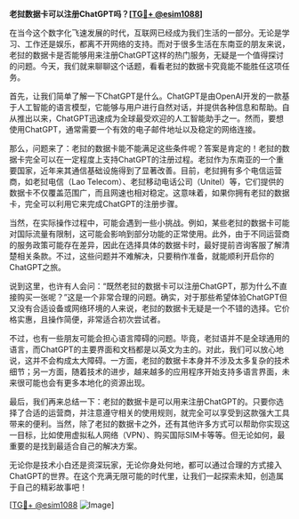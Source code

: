**老挝数据卡可以注册ChatGPT吗？[[TG💪+ @esim1088](https://t.me/s/esim1088)]**

在当今这个数字化飞速发展的时代，互联网已经成为我们生活的一部分。无论是学习、工作还是娱乐，都离不开网络的支持。而对于很多生活在东南亚的朋友来说，老挝的数据卡是否能够用来注册ChatGPT这样的热门服务，无疑是一个值得探讨的问题。今天，我们就来聊聊这个话题，看看老挝的数据卡究竟能不能胜任这项任务。

首先，让我们简单了解一下ChatGPT是什么。ChatGPT是由OpenAI开发的一款基于人工智能的语言模型，它能够与用户进行自然对话，并提供各种信息和帮助。自从推出以来，ChatGPT迅速成为全球最受欢迎的人工智能助手之一。然而，要想使用ChatGPT，通常需要一个有效的电子邮件地址以及稳定的网络连接。

那么，问题来了：老挝的数据卡能不能满足这些条件呢？答案是肯定的！老挝的数据卡完全可以在一定程度上支持ChatGPT的注册过程。老挝作为东南亚的一个重要国家，近年来其通信基础设施得到了显著改善。目前，老挝拥有多个电信运营商，如老挝电信（Lao Telecom）、老挝移动电话公司（Unitel）等，它们提供的数据卡不仅覆盖范围广，而且网速也相对稳定。这意味着，如果你拥有老挝的数据卡，完全可以利用它来完成ChatGPT的注册步骤。

当然，在实际操作过程中，可能会遇到一些小挑战。例如，某些老挝的数据卡可能对国际流量有限制，这可能会影响到部分功能的正常使用。此外，由于不同运营商的服务政策可能存在差异，因此在选择具体的数据卡时，最好提前咨询客服了解清楚相关条款。不过，这些问题并不难解决，只要稍作准备，就能顺利开启你的ChatGPT之旅。

说到这里，也许有人会问：“既然老挝的数据卡可以注册ChatGPT，那为什么不直接购买一张呢？”这是一个非常合理的问题。确实，对于那些希望体验ChatGPT但又没有合适设备或网络环境的人来说，老挝的数据卡无疑是一个不错的选择。它价格实惠，且操作简便，非常适合初次尝试者。

不过，也有一些朋友可能会担心语言障碍的问题。毕竟，老挝语并不是全球通用的语言，而ChatGPT的主要界面和文档都是以英文为主的。对此，我们可以放心地说，这并不会构成太大障碍。一方面，老挝的数据卡本身并不涉及太多复杂的技术细节；另一方面，随着技术的进步，越来越多的应用程序开始支持多语言界面，未来很可能也会有更多本地化的资源出现。

最后，我们再来总结一下：老挝的数据卡是可以用来注册ChatGPT的。只要你选择了合适的运营商，并注意遵守相关的使用规则，就完全可以享受到这款强大工具带来的便利。当然，除了老挝的数据卡之外，还有其他许多方式可以帮助你实现这一目标，比如使用虚拟私人网络（VPN）、购买国际SIM卡等等。但无论如何，最重要的是找到最适合自己的解决方案。

无论你是技术小白还是资深玩家，无论你身处何地，都可以通过合理的方式接入ChatGPT的世界。在这个充满无限可能的时代里，让我们一起探索未知，创造属于自己的精彩故事吧！

[[TG💪+ @esim1088](https://t.me/s/esim1088) ![Image](https://i.postimg.cc/4NQfJmqS/Snipaste-2025-05-13-00-14-12.png)]